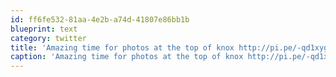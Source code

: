 ```yaml
---
id: ff6fe532-81aa-4e2b-a74d-41807e86bb1b
blueprint: text
category: twitter
title: 'Amazing time for photos at the top of knox http://pi.pe/-qd1xyg'
caption: 'Amazing time for photos at the top of knox http://pi.pe/-qd1xyg'
---
```

